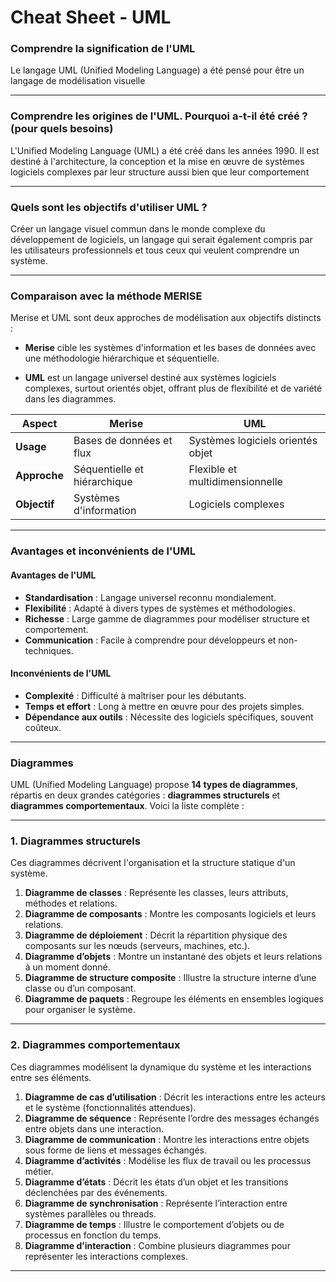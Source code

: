 # Cheat Sheet - UML

### Comprendre la signification de l'UML

Le langage UML (Unified Modeling Language) a été pensé pour être un langage de modélisation visuelle

---

### Comprendre les origines de l'UML. Pourquoi a-t-il été créé ? (pour quels besoins)

L'Unified Modeling Language (UML) a été créé dans les années 1990. Il est destiné à l'architecture, la conception et la mise en œuvre de systèmes logiciels complexes par leur structure aussi bien que leur comportement

---

### Quels sont les objectifs d'utiliser UML ?

Créer un langage visuel commun dans le monde complexe du développement de logiciels, un langage qui serait également compris par les utilisateurs professionnels et tous ceux qui veulent comprendre un système.

---

### Comparaison avec la méthode MERISE

Merise et UML sont deux approches de modélisation aux objectifs distincts :
-  **Merise** cible les systèmes d'information et les bases de données avec une méthodologie hiérarchique et séquentielle. 

- **UML** est un langage universel destiné aux systèmes logiciels complexes, surtout orientés objet, offrant plus de flexibilité et de variété dans les diagrammes.

| **Aspect**         | **Merise**                      | **UML**                          |
|---------------------|---------------------------------|-----------------------------------|
| **Usage**           | Bases de données et flux       | Systèmes logiciels orientés objet |
| **Approche**        | Séquentielle et hiérarchique   | Flexible et multidimensionnelle  |
| **Objectif**        | Systèmes d'information         | Logiciels complexes              |

---

### Avantages et inconvénients de l'UML

#### **Avantages de l'UML**
- **Standardisation** : Langage universel reconnu mondialement.  
- **Flexibilité** : Adapté à divers types de systèmes et méthodologies.  
- **Richesse** : Large gamme de diagrammes pour modéliser structure et comportement.  
- **Communication** : Facile à comprendre pour développeurs et non-techniques.  

#### **Inconvénients de l'UML**
- **Complexité** : Difficulté à maîtriser pour les débutants.  
- **Temps et effort** : Long à mettre en œuvre pour des projets simples.  
- **Dépendance aux outils** : Nécessite des logiciels spécifiques, souvent coûteux.  

---

### Diagrammes

UML (Unified Modeling Language) propose **14 types de diagrammes**, répartis en deux grandes catégories : **diagrammes structurels** et **diagrammes comportementaux**. Voici la liste complète :

---

### **1. Diagrammes structurels**  
Ces diagrammes décrivent l'organisation et la structure statique d'un système.

1. **Diagramme de classes** : Représente les classes, leurs attributs, méthodes et relations.
2. **Diagramme de composants** : Montre les composants logiciels et leurs relations.
3. **Diagramme de déploiement** : Décrit la répartition physique des composants sur les nœuds (serveurs, machines, etc.).
4. **Diagramme d’objets** : Montre un instantané des objets et leurs relations à un moment donné.
5. **Diagramme de structure composite** : Illustre la structure interne d’une classe ou d’un composant.
6. **Diagramme de paquets** : Regroupe les éléments en ensembles logiques pour organiser le système.

---

### **2. Diagrammes comportementaux**  
Ces diagrammes modélisent la dynamique du système et les interactions entre ses éléments.

1. **Diagramme de cas d’utilisation** : Décrit les interactions entre les acteurs et le système (fonctionnalités attendues).
2. **Diagramme de séquence** : Représente l’ordre des messages échangés entre objets dans une interaction.
3. **Diagramme de communication** : Montre les interactions entre objets sous forme de liens et messages échangés.
4. **Diagramme d’activités** : Modélise les flux de travail ou les processus métier.
5. **Diagramme d’états** : Décrit les états d’un objet et les transitions déclenchées par des événements.
6. **Diagramme de synchronisation** : Représente l’interaction entre systèmes parallèles ou threads.
7. **Diagramme de temps** : Illustre le comportement d’objets ou de processus en fonction du temps.
8. **Diagramme d’interaction** : Combine plusieurs diagrammes pour représenter les interactions complexes.

---
